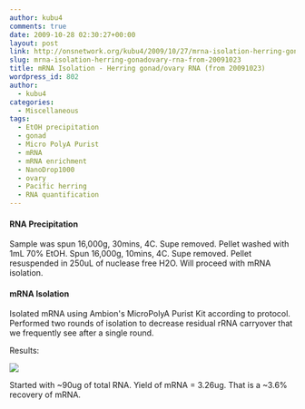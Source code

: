 ```yaml
---
author: kubu4
comments: true
date: 2009-10-28 02:30:27+00:00
layout: post
link: http://onsnetwork.org/kubu4/2009/10/27/mrna-isolation-herring-gonadovary-rna-from-20091023/
slug: mrna-isolation-herring-gonadovary-rna-from-20091023
title: mRNA Isolation - Herring gonad/ovary RNA (from 20091023)
wordpress_id: 802
author:
  - kubu4
categories:
  - Miscellaneous
tags:
  - EtOH precipitation
  - gonad
  - Micro PolyA Purist
  - mRNA
  - mRNA enrichment
  - NanoDrop1000
  - ovary
  - Pacific herring
  - RNA quantification
---
```


#### RNA Precipitation



Sample was spun 16,000g, 30mins, 4C. Supe removed. Pellet washed with 1mL 70% EtOH. Spun 16,000g, 10mins, 4C. Supe removed. Pellet resuspended in 250uL of nuclease free H2O. Will proceed with mRNA isolation.





#### mRNA Isolation



Isolated mRNA using Ambion's MicroPolyA Purist Kit according to protocol. Performed two rounds of isolation to decrease residual rRNA carryover that we frequently see after a single round.

Results:

![](http://eagle.fish.washington.edu/Arabidopsis/RNA%20Spec%20Readings/20091027%20mRNA%20SJW.jpg)

Started with ~90ug of total RNA. Yield of mRNA = 3.26ug. That is a ~3.6% recovery of mRNA.
